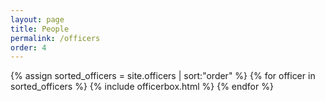 ```yaml
---
layout: page
title: People
permalink: /officers
order: 4
---
```


<div class="row masonry-grid">
  {% assign sorted_officers = site.officers | sort:"order" %}
  {% for officer in sorted_officers %}
    {% include officerbox.html %} 
  {% endfor %}
</div>
